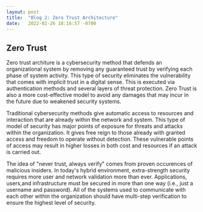 ```yaml
---
layout: post
title:  "Blog 2: Zero Trust Architecture"
date:   2022-02-26 18:16:57 -0700
---
```


## Zero Trust
Zero trust architure is a cybersecurity method that defends an organizational system by removing any guaranteed trust by verifying each phase of system activity. This type of security eliminates the vulnerability that comes with implicit trust in a digital sense. This is executed via authentication methods and several layers of threat protection. Zero Trust is also a more cost-effective model to avoid any damages that may incur in the future due to weakened security systems. 

Traditional cybersecurity methods give automatic access to resources and interaction that are already within the network and system. This type of model of security has major points of exposure for threats and attacks within the organization. It gives free reign to those already with granted access and freedom to operate without detection. These vulnerable points of access may result in higher losses in both cost and resources if an attack is carried out. 

The idea of "never trust, always verify" comes from proven occurences of malicious insiders. In today's hybrid environment, extra-strength security requires more user and network validation more than ever. Applications, users,and infrastructure must be secured in more than one way (i.e., just a username and password). All of the systems used to communicate with each other within the organization should have multi-step verification to ensure the highest level of security. 
